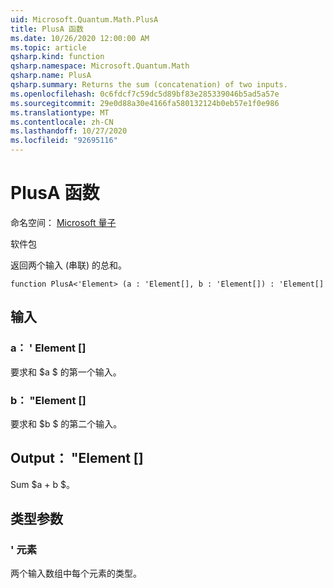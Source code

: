 ```yaml
---
uid: Microsoft.Quantum.Math.PlusA
title: PlusA 函数
ms.date: 10/26/2020 12:00:00 AM
ms.topic: article
qsharp.kind: function
qsharp.namespace: Microsoft.Quantum.Math
qsharp.name: PlusA
qsharp.summary: Returns the sum (concatenation) of two inputs.
ms.openlocfilehash: 0c6fdcf7c59dc5d89bf83e285339046b5ad5a57e
ms.sourcegitcommit: 29e0d88a30e4166fa580132124b0eb57e1f0e986
ms.translationtype: MT
ms.contentlocale: zh-CN
ms.lasthandoff: 10/27/2020
ms.locfileid: "92695116"
---
```

# <a name="plusa-function"></a>PlusA 函数

命名空间： [Microsoft 量子](xref:Microsoft.Quantum.Math)

软件包 [](https://nuget.org/packages/)


返回两个输入 (串联) 的总和。

```qsharp
function PlusA<'Element> (a : 'Element[], b : 'Element[]) : 'Element[]
```


## <a name="input"></a>输入

### <a name="a--element"></a>a： ' Element []

要求和 $a $ 的第一个输入。


### <a name="b--element"></a>b： "Element []

要求和 $b $ 的第二个输入。



## <a name="output--element"></a>Output： "Element []

Sum $a + b $。

## <a name="type-parameters"></a>类型参数

### <a name="element"></a>' 元素

两个输入数组中每个元素的类型。